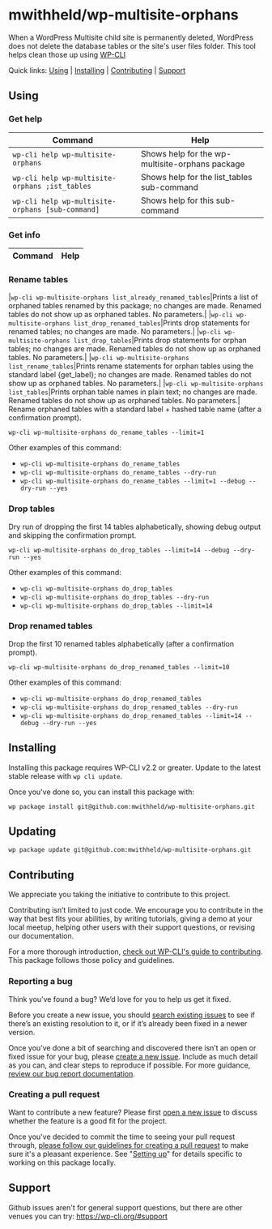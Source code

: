 mwithheld/wp-multisite-orphans
==================

When a WordPress Multisite child site is permanently deleted, WordPress does not delete the database tables or the site's user files folder. This tool helps clean those up using [WP-CLI](https://wp-cli.org/)

Quick links: [Using](#using) | [Installing](#installing) | [Contributing](#contributing) | [Support](#support)


## Using

### Get help

|Command|Help|
|--- | --- |
|`wp-cli help wp-multisite-orphans`|Shows help for the wp-multisite-orphans package|
|`wp-cli help wp-multisite-orphans ;ist_tables`|Shows help for the list_tables sub-command|
|`wp-cli help wp-multisite-orphans [sub-command]`|Shows help for this sub-command|

### Get info

|Command|Help|
--- | --- |

### Rename tables
|`wp-cli wp-multisite-orphans list_already_renamed_tables`|Prints a list of orphaned tables renamed by this package; no changes are made. Renamed tables do not show up as orphaned tables. No parameters.|
|`wp-cli wp-multisite-orphans list_drop_renamed_tables`|Prints drop statements for renamed tables; no changes are made. No parameters.|
|`wp-cli wp-multisite-orphans list_drop_tables`|Prints drop statements for orphan tables; no changes are made. Renamed tables do not show up as orphaned tables. No parameters.|
|`wp-cli wp-multisite-orphans list_rename_tables`|Prints rename statements for orphan tables using the standard label {get_label}; no changes are made. Renamed tables do not show up as orphaned tables. No parameters.|
|`wp-cli wp-multisite-orphans list_tables`|Prints orphan table names in plain text; no changes are made. Renamed tables do not show up as orphaned tables. No parameters.|
Rename orphaned tables with a standard label + hashed table name (after a confirmation prompt).

    wp-cli wp-multisite-orphans do_rename_tables --limit=1

Other examples of this command:

* `wp-cli wp-multisite-orphans do_rename_tables`
* `wp-cli wp-multisite-orphans do_rename_tables --dry-run`
* `wp-cli wp-multisite-orphans do_rename_tables --limit=1 --debug --dry-run --yes`

### Drop tables
Dry run of dropping the first 14 tables alphabetically, showing debug output and skipping the confirmation prompt.

    wp-cli wp-multisite-orphans do_drop_tables --limit=14 --debug --dry-run --yes

Other examples of this command:

* `wp-cli wp-multisite-orphans do_drop_tables`
* `wp-cli wp-multisite-orphans do_drop_tables --dry-run`
* `wp-cli wp-multisite-orphans do_drop_tables --limit=14`

### Drop renamed tables
Drop the first 10 renamed tables alphabetically (after a confirmation prompt).

    wp-cli wp-multisite-orphans do_drop_renamed_tables --limit=10

Other examples of this command:

* `wp-cli wp-multisite-orphans do_drop_renamed_tables`
* `wp-cli wp-multisite-orphans do_drop_renamed_tables --dry-run`
* `wp-cli wp-multisite-orphans do_drop_renamed_tables --limit=14 --debug --dry-run --yes`


## Installing

Installing this package requires WP-CLI v2.2 or greater. Update to the latest stable release with `wp cli update`.

Once you've done so, you can install this package with:

    wp package install git@github.com:mwithheld/wp-multisite-orphans.git


## Updating

    wp package update git@github.com:mwithheld/wp-multisite-orphans.git


## Contributing

We appreciate you taking the initiative to contribute to this project.

Contributing isn’t limited to just code. We encourage you to contribute in the way that best fits your abilities, by writing tutorials, giving a demo at your local meetup, helping other users with their support questions, or revising our documentation.

For a more thorough introduction, [check out WP-CLI's guide to contributing](https://make.wordpress.org/cli/handbook/contributing/). This package follows those policy and guidelines.

### Reporting a bug

Think you’ve found a bug? We’d love for you to help us get it fixed.

Before you create a new issue, you should [search existing issues](https://github.com/mwithheld/wp-multisite-orphans/issues?q=label%3Abug%20) to see if there’s an existing resolution to it, or if it’s already been fixed in a newer version.

Once you’ve done a bit of searching and discovered there isn’t an open or fixed issue for your bug, please [create a new issue](https://github.com/mwithheld/wp-multisite-orphans/issues/new). Include as much detail as you can, and clear steps to reproduce if possible. For more guidance, [review our bug report documentation](https://make.wordpress.org/cli/handbook/bug-reports/).

### Creating a pull request

Want to contribute a new feature? Please first [open a new issue](https://github.com/mwithheld/wp-multisite-orphans/issues/new) to discuss whether the feature is a good fit for the project.

Once you've decided to commit the time to seeing your pull request through, [please follow our guidelines for creating a pull request](https://make.wordpress.org/cli/handbook/pull-requests/) to make sure it's a pleasant experience. See "[Setting up](https://make.wordpress.org/cli/handbook/pull-requests/#setting-up)" for details specific to working on this package locally.


## Support

Github issues aren't for general support questions, but there are other venues you can try: https://wp-cli.org/#support

